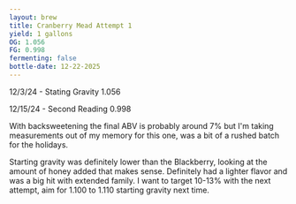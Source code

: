 ```yaml
---
layout: brew
title: Cranberry Mead Attempt 1
yield: 1 gallons
OG: 1.056
FG: 0.998
fermenting: false
bottle-date: 12-22-2025
---
```


12/3/24 - Stating Gravity 1.056

12/15/24 - Second Reading 0.998

With backsweetening the final ABV is probably around 7% but I'm taking measurements out of my memory for this one, was a bit of a rushed batch for the holidays.

Starting gravity was definitely lower than the Blackberry, looking at the amount of honey added that makes sense. Definitely had a lighter flavor and was a big hit with extended family. I want to target 10-13% with the next attempt, aim for 1.100 to 1.110 starting gravity next time.
